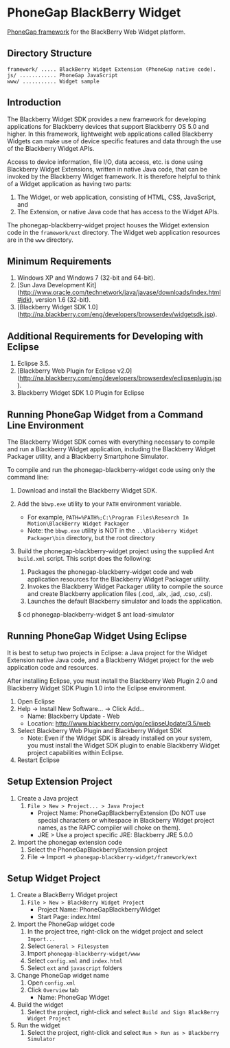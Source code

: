PhoneGap BlackBerry Widget
==========================

[PhoneGap framework](http://www.phonegap.com/) for the BlackBerry Web Widget platform. 

Directory Structure
-------------------

    framework/ ..... BlackBerry Widget Extension (PhoneGap native code).
    js/ ............ PhoneGap JavaScript
    www/ ........... Widget sample

Introduction
------------

The Blackberry Widget SDK provides a new framework for developing applications for Blackberry devices that support Blackberry OS 5.0 and higher.  In this framework, lightweight web applications called Blackberry Widgets can make use of device specific features and data through the use of the Blackberry Widget APIs.

Access to device information, file I/O, data access, etc. is done using Blackberry Widget Extensions, written in native Java code, that can be invoked by the Blackberry Widget framework.  It is therefore helpful to think of a Widget application as having two parts:

1. The Widget, or web application, consisting of HTML, CSS, JavaScript, and
2. The Extension, or native Java code that has access to the Widget APIs.

The phonegap-blackberry-widget project houses the Widget extension code in the `framework/ext` directory.  The Widget web application resources are in the `www` directory.


Minimum Requirements
--------------------

1. Windows XP and Windows 7 (32-bit and 64-bit).
2. [Sun Java Development Kit] (http://www.oracle.com/technetwork/java/javase/downloads/index.html#jdk), version 1.6 (32-bit).
3. [Blackberry Widget SDK 1.0] (http://na.blackberry.com/eng/developers/browserdev/widgetsdk.jsp).


Additional Requirements for Developing with Eclipse
---------------------------------------------------

1. Eclipse 3.5.
2. [Blackberry Web Plugin for Eclipse v2.0] (http://na.blackberry.com/eng/developers/browserdev/eclipseplugin.jsp).
3. Blackberry Widget SDK 1.0 Plugin for Eclipse


Running PhoneGap Widget from a Command Line Environment
-------------------------------------------------------

The Blackberry Widget SDK comes with everything necessary to compile and run a Blackberry Widget application, including the Blackberry Widget Packager utility, and a Blackberry Smartphone Simulator.  

To compile and run the phonegap-blackberry-widget code using only the command line: 

1. Download and install the Blackberry Widget SDK. 
2. Add the `bbwp.exe` utility to your `PATH` environment variable.  
	* For example, `PATH=%PATH%;C:\Program Files\Research In Motion\BlackBerry Widget Packager` 
	* Note: the `bbwp.exe` utility is NOT in the `..\Blackberry Widget Packager\bin` directory, but the root directory
3. Build the phonegap-blackberry-widget project using the supplied Ant `build.xml` script.  This script does the following:
	1. Packages the phonegap-blackberry-widget code and web application resources for the Blackberry Widget Packager utility.
	2. Invokes the Blackberry Widget Packager utility to compile the source and create Blackberry application files (.cod, .alx, .jad, .cso, .csl).
	3. Launches the default Blackberry simulator and loads the application.
	
	$ cd phonegap-blackberry-widget
	$ ant load-simulator
	
	
Running PhoneGap Widget Using Eclipse
-------------------------------------

It is best to setup two projects in Eclipse: a Java project for the Widget Extension native Java code, and a Blackberry Widget project for the web application code and resources. 	

After installing Eclipse, you must install the Blackberry Web Plugin 2.0 and Blackberry Widget SDK Plugin 1.0 into the Eclipse environment.

1. Open Eclipse
2. Help -> Install New Software... -> Click Add...
	* Name: Blackberry Update - Web
	* Location: http://www.blackberry.com/go/eclipseUpdate/3.5/web
3. Select Blackberry Web Plugin and Blackberry Widget SDK
	* Note: Even if the Widget SDK is already installed on your system, you must install the Widget SDK plugin to enable Blackberry Widget project capabilities within Eclipse.
4. Restart Eclipse


Setup Extension Project
-----------------------

1. Create a Java project
	1. `File > New > Project... > Java Project`
		* Project Name: PhoneGapBlackberryExtension (Do NOT use special characters or whitespace in Blackberry Widget project names, as the RAPC compiler will choke on them).
		* JRE > Use a project specific JRE: Blackberry JRE 5.0.0
2. Import the phonegap extension code
	1. Select the PhoneGapBlackberryExtension project
	2. File -> Import -> `phonegap-blackberry-widget/framework/ext`


Setup Widget Project
--------------------

1. Create a BlackBerry Widget project
    1. `File > New > BlackBerry Widget Project`
        * Project Name: PhoneGapBlackberryWidget
        * Start Page: index.html
2. Import the PhoneGap widget code
	1. In the project tree, right-click on the widget project and select `Import...`
	2. Select `General > Filesystem`
	3. Import `phonegap-blackberry-widget/www`
	4. Select `config.xml` and `index.html`
	5. Select `ext` and `javascript` folders
3. Change PhoneGap widget name
	1. Open `config.xml`
	2. Click `Overview` tab
		* Name: PhoneGap Widget
4. Build the widget
    1. Select the project, right-click and select `Build and Sign BlackBerry Widget Project`
5. Run the widget
    1. Select the project, right-click and select `Run > Run as > Blackberry Simulator`

